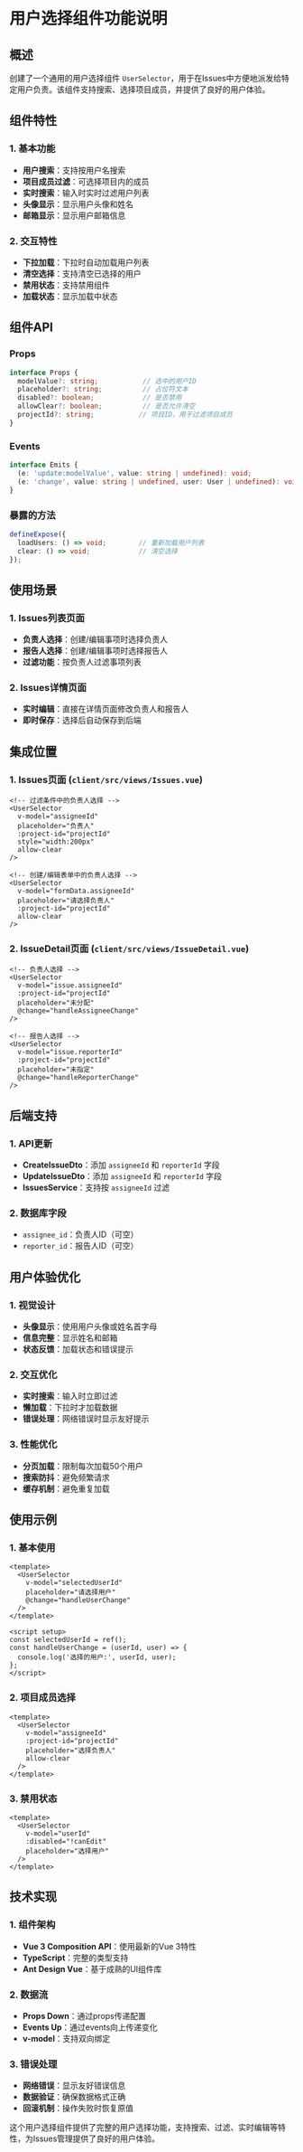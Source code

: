 # 用户选择组件功能说明

## 概述

创建了一个通用的用户选择组件 `UserSelector`，用于在Issues中方便地派发给特定用户负责。该组件支持搜索、选择项目成员，并提供了良好的用户体验。

## 组件特性

### 1. 基本功能
- **用户搜索**：支持按用户名搜索
- **项目成员过滤**：可选择项目内的成员
- **实时搜索**：输入时实时过滤用户列表
- **头像显示**：显示用户头像和姓名
- **邮箱显示**：显示用户邮箱信息

### 2. 交互特性
- **下拉加载**：下拉时自动加载用户列表
- **清空选择**：支持清空已选择的用户
- **禁用状态**：支持禁用组件
- **加载状态**：显示加载中状态

## 组件API

### Props
```typescript
interface Props {
  modelValue?: string;           // 选中的用户ID
  placeholder?: string;          // 占位符文本
  disabled?: boolean;            // 是否禁用
  allowClear?: boolean;          // 是否允许清空
  projectId?: string;           // 项目ID，用于过滤项目成员
}
```

### Events
```typescript
interface Emits {
  (e: 'update:modelValue', value: string | undefined): void;
  (e: 'change', value: string | undefined, user: User | undefined): void;
}
```

### 暴露的方法
```typescript
defineExpose({
  loadUsers: () => void;        // 重新加载用户列表
  clear: () => void;            // 清空选择
});
```

## 使用场景

### 1. Issues列表页面
- **负责人选择**：创建/编辑事项时选择负责人
- **报告人选择**：创建/编辑事项时选择报告人
- **过滤功能**：按负责人过滤事项列表

### 2. Issues详情页面
- **实时编辑**：直接在详情页面修改负责人和报告人
- **即时保存**：选择后自动保存到后端

## 集成位置

### 1. Issues页面 (`client/src/views/Issues.vue`)
```vue
<!-- 过滤条件中的负责人选择 -->
<UserSelector 
  v-model="assigneeId" 
  placeholder="负责人" 
  :project-id="projectId"
  style="width:200px"
  allow-clear
/>

<!-- 创建/编辑表单中的负责人选择 -->
<UserSelector 
  v-model="formData.assigneeId" 
  placeholder="请选择负责人" 
  :project-id="projectId"
  allow-clear
/>
```

### 2. IssueDetail页面 (`client/src/views/IssueDetail.vue`)
```vue
<!-- 负责人选择 -->
<UserSelector 
  v-model="issue.assigneeId" 
  :project-id="projectId"
  placeholder="未分配"
  @change="handleAssigneeChange"
/>

<!-- 报告人选择 -->
<UserSelector 
  v-model="issue.reporterId" 
  :project-id="projectId"
  placeholder="未指定"
  @change="handleReporterChange"
/>
```

## 后端支持

### 1. API更新
- **CreateIssueDto**：添加 `assigneeId` 和 `reporterId` 字段
- **UpdateIssueDto**：添加 `assigneeId` 和 `reporterId` 字段
- **IssuesService**：支持按 `assigneeId` 过滤

### 2. 数据库字段
- `assignee_id`：负责人ID（可空）
- `reporter_id`：报告人ID（可空）

## 用户体验优化

### 1. 视觉设计
- **头像显示**：使用用户头像或姓名首字母
- **信息完整**：显示姓名和邮箱
- **状态反馈**：加载状态和错误提示

### 2. 交互优化
- **实时搜索**：输入时立即过滤
- **懒加载**：下拉时才加载数据
- **错误处理**：网络错误时显示友好提示

### 3. 性能优化
- **分页加载**：限制每次加载50个用户
- **搜索防抖**：避免频繁请求
- **缓存机制**：避免重复加载

## 使用示例

### 1. 基本使用
```vue
<template>
  <UserSelector 
    v-model="selectedUserId"
    placeholder="请选择用户"
    @change="handleUserChange"
  />
</template>

<script setup>
const selectedUserId = ref();
const handleUserChange = (userId, user) => {
  console.log('选择的用户:', userId, user);
};
</script>
```

### 2. 项目成员选择
```vue
<template>
  <UserSelector 
    v-model="assigneeId"
    :project-id="projectId"
    placeholder="选择负责人"
    allow-clear
  />
</template>
```

### 3. 禁用状态
```vue
<template>
  <UserSelector 
    v-model="userId"
    :disabled="!canEdit"
    placeholder="选择用户"
  />
</template>
```

## 技术实现

### 1. 组件架构
- **Vue 3 Composition API**：使用最新的Vue 3特性
- **TypeScript**：完整的类型支持
- **Ant Design Vue**：基于成熟的UI组件库

### 2. 数据流
- **Props Down**：通过props传递配置
- **Events Up**：通过events向上传递变化
- **v-model**：支持双向绑定

### 3. 错误处理
- **网络错误**：显示友好错误信息
- **数据验证**：确保数据格式正确
- **回滚机制**：操作失败时恢复原值

这个用户选择组件提供了完整的用户选择功能，支持搜索、过滤、实时编辑等特性，为Issues管理提供了良好的用户体验。
